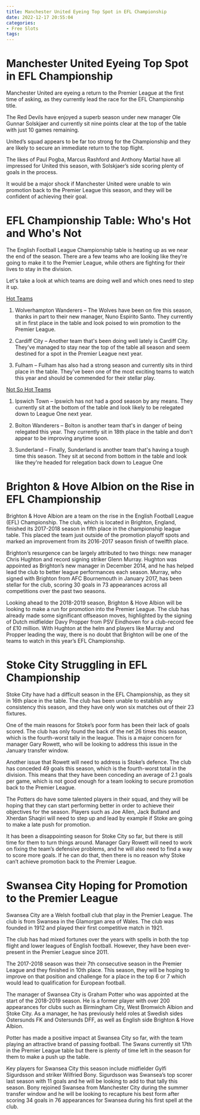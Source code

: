 ```yaml
---
title: Manchester United Eyeing Top Spot in EFL Championship
date: 2022-12-17 20:55:04
categories:
- Free Slots
tags:
---
```



#  Manchester United Eyeing Top Spot in EFL Championship

Manchester United are eyeing a return to the Premier League at the first time of asking, as they currently lead the race for the EFL Championship title.

The Red Devils have enjoyed a superb season under new manager Ole Gunnar Solskjaer and currently sit nine points clear at the top of the table with just 10 games remaining.

United’s squad appears to be far too strong for the Championship and they are likely to secure an immediate return to the top flight.

The likes of Paul Pogba, Marcus Rashford and Anthony Martial have all impressed for United this season, with Solskjaer’s side scoring plenty of goals in the process.

It would be a major shock if Manchester United were unable to win promotion back to the Premier League this season, and they will be confident of achieving their goal.

#  EFL Championship Table: Who's Hot and Who's Not

The English Football League Championship table is heating up as we near the end of the season. There are a few teams who are looking like they're going to make it to the Premier League, while others are fighting for their lives to stay in the division.

Let's take a look at which teams are doing well and which ones need to step it up.

[Hot Teams](#hot-teams)

1. Wolverhampton Wanderers – The Wolves have been on fire this season, thanks in part to their new manager, Nuno Espirito Santo. They currently sit in first place in the table and look poised to win promotion to the Premier League.

2. Cardiff City – Another team that's been doing well lately is Cardiff City. They've managed to stay near the top of the table all season and seem destined for a spot in the Premier League next year.

3. Fulham – Fulham has also had a strong season and currently sits in third place in the table. They've been one of the most exciting teams to watch this year and should be commended for their stellar play.

[Not So Hot Teams](#not-so-hot-teams)

1. Ipswich Town – Ipswich has not had a good season by any means. They currently sit at the bottom of the table and look likely to be relegated down to League One next year.

2. Bolton Wanderers – Bolton is another team that's in danger of being relegated this year. They currently sit in 18th place in the table and don't appear to be improving anytime soon.

3. Sunderland – Finally, Sunderland is another team that's having a tough time this season. They sit at second from bottom in the table and look like they're headed for relegation back down to League One

#  Brighton & Hove Albion on the Rise in EFL Championship

Brighton & Hove Albion are a team on the rise in the English Football League (EFL) Championship. The club, which is located in Brighton, England, finished its 2017-2018 season in fifth place in the championship league table. This placed the team just outside of the promotion playoff spots and marked an improvement from its 2016-2017 season finish of twelfth place.

Brighton’s resurgence can be largely attributed to two things: new manager Chris Hughton and record signing striker Glenn Murray. Hughton was appointed as Brighton’s new manager in December 2014, and he has helped lead the club to better league performances each season. Murray, who signed with Brighton from AFC Bournemouth in January 2017, has been stellar for the club, scoring 30 goals in 73 appearances across all competitions over the past two seasons.

Looking ahead to the 2018-2019 season, Brighton & Hove Albion will be looking to make a run for promotion into the Premier League. The club has already made some significant offseason moves, highlighted by the signing of Dutch midfielder Davy Propper from PSV Eindhoven for a club-record fee of £10 million. With Hughton at the helm and players like Murray and Propper leading the way, there is no doubt that Brighton will be one of the teams to watch in this year’s EFL Championship.

#  Stoke City Struggling in EFL Championship

Stoke City have had a difficult season in the EFL Championship, as they sit in 16th place in the table. The club has been unable to establish any consistency this season, and they have only won six matches out of their 23 fixtures.

One of the main reasons for Stoke’s poor form has been their lack of goals scored. The club has only found the back of the net 26 times this season, which is the fourth-worst tally in the league. This is a major concern for manager Gary Rowett, who will be looking to address this issue in the January transfer window.

Another issue that Rowett will need to address is Stoke’s defence. The club has conceded 49 goals this season, which is the fourth-worst total in the division. This means that they have been conceding an average of 2.1 goals per game, which is not good enough for a team looking to secure promotion back to the Premier League.

The Potters do have some talented players in their squad, and they will be hoping that they can start performing better in order to achieve their objectives for the season. Players such as Joe Allen, Jack Butland and Xherdan Shaqiri will need to step up and lead by example if Stoke are going to make a late push for promotion.

It has been a disappointing season for Stoke City so far, but there is still time for them to turn things around. Manager Gary Rowett will need to work on fixing the team’s defensive problems, and he will also need to find a way to score more goals. If he can do that, then there is no reason why Stoke can’t achieve promotion back to the Premier League.

#  Swansea City Hoping for Promotion to the Premier League

Swansea City are a Welsh football club that play in the Premier League. The club is from Swansea in the Glamorgan area of Wales. The club was founded in 1912 and played their first competitive match in 1921.

The club has had mixed fortunes over the years with spells in both the top flight and lower leagues of English football. However, they have been ever-present in the Premier League since 2011.

The 2017-2018 season was their 7th consecutive season in the Premier League and they finished in 10th place. This season, they will be hoping to improve on that position and challenge for a place in the top 6 or 7 which would lead to qualification for European football.

The manager of Swansea City is Graham Potter who was appointed at the start of the 2018-2019 season. He is a former player with over 200 appearances for clubs such as Birmingham City, West Bromwich Albion and Stoke City. As a manager, he has previously held roles at Swedish sides Östersunds FK and Ostersunds DFF, as well as English side Brighton & Hove Albion.

Potter has made a positive impact at Swansea City so far, with the team playing an attractive brand of passing football. The Swans currently sit 17th in the Premier League table but there is plenty of time left in the season for them to make a push up the table.

Key players for Swansea City this season include midfielder Gylfi Sigurdsson and striker Wilfried Bony. Sigurdsson was Swansea’s top scorer last season with 11 goals and he will be looking to add to that tally this season. Bony rejoined Swansea from Manchester City during the summer transfer window and he will be looking to recapture his best form after scoring 34 goals in 76 appearances for Swansea during his first spell at the club.